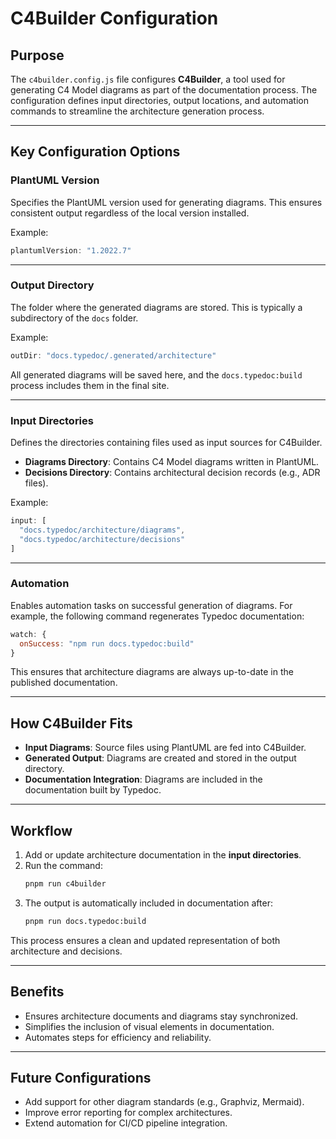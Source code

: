 # **C4Builder Configuration**

## **Purpose**

The `c4builder.config.js` file configures **C4Builder**, a tool used for generating C4 Model diagrams as part of the documentation process. The configuration defines input directories, output locations, and automation commands to streamline the architecture generation process.

---

## **Key Configuration Options**

### **PlantUML Version**
Specifies the PlantUML version used for generating diagrams. This ensures consistent output regardless of the local version installed.

Example:
```javascript
plantumlVersion: "1.2022.7"
```

---

### **Output Directory**
The folder where the generated diagrams are stored. This is typically a subdirectory of the `docs` folder.

Example:
```javascript
outDir: "docs.typedoc/.generated/architecture"
```

All generated diagrams will be saved here, and the `docs.typedoc:build` process includes them in the final site.

---

### **Input Directories**
Defines the directories containing files used as input sources for C4Builder.

- **Diagrams Directory**: Contains C4 Model diagrams written in PlantUML.
- **Decisions Directory**: Contains architectural decision records (e.g., ADR files).

Example:
```javascript
input: [
  "docs.typedoc/architecture/diagrams",
  "docs.typedoc/architecture/decisions"
]
```

---

### **Automation**
Enables automation tasks on successful generation of diagrams. For example, the following command regenerates Typedoc documentation:

```javascript
watch: {
  onSuccess: "npm run docs.typedoc:build"
}
```

This ensures that architecture diagrams are always up-to-date in the published documentation.

---

## **How C4Builder Fits**
- **Input Diagrams**: Source files using PlantUML are fed into C4Builder.
- **Generated Output**: Diagrams are created and stored in the output directory.
- **Documentation Integration**: Diagrams are included in the documentation built by Typedoc.

---

## **Workflow**

1. Add or update architecture documentation in the **input directories**.
2. Run the command:
   ```sh
   pnpm run c4builder
   ```
3. The output is automatically included in documentation after:
   ```sh
   pnpm run docs.typedoc:build
   ```

This process ensures a clean and updated representation of both architecture and decisions.

---

## **Benefits**
- Ensures architecture documents and diagrams stay synchronized.
- Simplifies the inclusion of visual elements in documentation.
- Automates steps for efficiency and reliability.

---

## **Future Configurations**
- Add support for other diagram standards (e.g., Graphviz, Mermaid).
- Improve error reporting for complex architectures.
- Extend automation for CI/CD pipeline integration.
